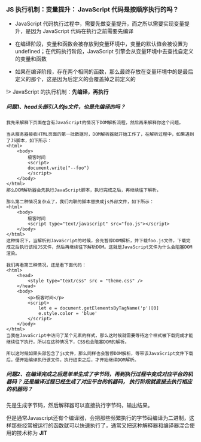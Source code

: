### JS 执行机制：变量提升： JavaScript 代码是按顺序执行的吗？

* JavaScript 代码执行过程中，需要先做变量提升，而之所以需要实现变量提升，是因为 JavaScript 代码在执行之前需要先编译

* 在编译阶段，变量和函数会被存放到变量环境中，变量的默认值会被设置为 undefined；在代码执行阶段，JavaScript 引擎会从变量环境中去查找自定义的变量和函数

* 如果在编译阶段，存在两个相同的函数，那么最终存放在变量环境中的是最后定义的那个，这是因为后定义的会覆盖掉之前定义的

!> JavaScript 的执行机制：**先编译，再执行**

##### 问题1、head头部引入的js文件，也是先编译的吗？

    我先来解释下页面在含有JavaScript的情况下DOM解析流程，然后再来解释你这个问题。

    当从服务器接收HTML页面的第一批数据时，DOM解析器就开始工作了，在解析过程中，如果遇到了JS脚本，如下所示：
    <html>
        <body>
            极客时间
            <script>
            document.write("--foo")
            </script>
        </body>
    </html>
    那么DOM解析器会先执行JavaScript脚本，执行完成之后，再继续往下解析。

    那么第二种情况复杂点了，我们内联的脚本替换成js外部文件，如下所示：
    <html>
        <body>
            极客时间
            <script type="text/javascript" src="foo.js"></script>
        </body>
    </html>
    这种情况下，当解析到JavaScript的时候，会先暂停DOM解析，并下载foo.js文件，下载完成之后执行该段JS文件，然后再继续往下解析DOM。这就是JavaScript文件为什么会阻塞DOM渲染。

    我们再看第三种情况，还是看下面代码：
    <html>
        <head>
            <style type="text/css" src = "theme.css" />
        </head>
        <body>
            <p>极客时间</p>
            <script>
                let e = document.getElementsByTagName('p')[0]
                e.style.color = 'blue'
            </script>
        </body>
    </html>
    当我在JavaScript中访问了某个元素的样式，那么这时候就需要等待这个样式被下载完成才能继续往下执行，所以在这种情况下，CSS也会阻塞DOM的解析。

    所以这时候如果头部包含了js文件，那么同样也会暂停DOM解析，等带该JavaScript文件下载后，便开始编译执行该文件，执行结束之后，才开始继续DOM解析。

##### 问题2、在编译完成之后是单单生成了字节码，再到执行过程中变成对应平台的机器码？ 还是编译过程已经生成了对应平台的机器码， 执行阶段就直接去执行相应的机器码？
先是生成字节码，然后解释器可以直接执行字节码，输出结果。   

但是通常Javascript还有个编译器，会把那些频繁执行的字节码编译为二进制，这样那些经常被运行的函数就可以快速执行了，通常又把这种解释器和编译器混合使用的技术称为 **JIT**